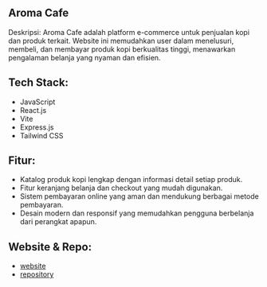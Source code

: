 ## Aroma Cafe

Deskripsi: Aroma Cafe adalah platform e-commerce untuk penjualan kopi dan produk terkait. Website ini memudahkan user dalam menelusuri, membeli, dan membayar produk kopi berkualitas tinggi, menawarkan pengalaman belanja yang nyaman dan efisien.

## Tech Stack:

- JavaScript
- React.js
- Vite
- Express.js
- Tailwind CSS

## Fitur:

- Katalog produk kopi lengkap dengan informasi detail setiap produk.
- Fitur keranjang belanja dan checkout yang mudah digunakan.
- Sistem pembayaran online yang aman dan mendukung berbagai metode pembayaran.
- Desain modern dan responsif yang memudahkan pengguna berbelanja dari perangkat apapun.

## Website & Repo:

- [website](https://aroma-caffe.vercel.app/)
- [repository](https://github.com/konoham/caffe)
